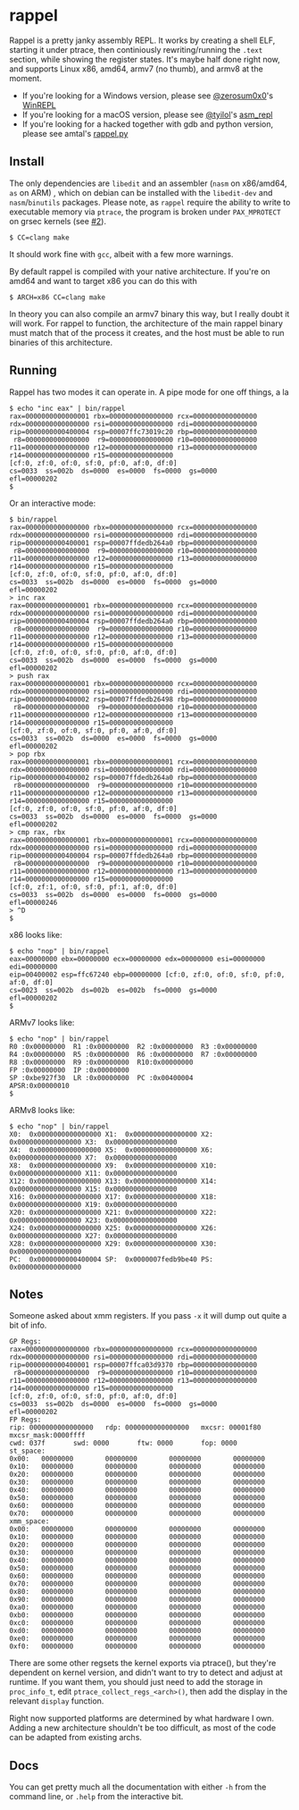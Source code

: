# rappel

Rappel is a pretty janky assembly REPL. It works by creating a shell ELF, starting it under ptrace, then continiously rewriting/running the `.text` section, while showing the register states. It's maybe half done right now, and supports Linux x86, amd64, armv7 (no thumb), and armv8 at the moment.

* If you're looking for a Windows version, please see [@zerosum0x0](https://twitter.com/zerosum0x0)'s [WinREPL](https://github.com/zerosum0x0/WinREPL)
* If you're looking for a macOS version, please see [@tyilol](https://twitter.com/tyilol)'s [asm_repl](https://github.com/Tyilo/asm_repl)
* If you're looking for a hacked together with gdb and python version, please see amtal's [rappel.py](https://gist.github.com/amtal/c457176af7f8770e0ad519aadc86013c/)

## Install

The only dependencies are `libedit` and an assembler (`nasm` on x86/amd64, `as` on ARM) , which on debian can be installed with the `libedit-dev` and `nasm`/`binutils` packages. Please note, as `rappel` require the ability to write to executable memory via `ptrace`, the program is broken under `PAX_MPROTECT` on grsec kernels (see [#2](https://github.com/yrp604/rappel/issues/2)).

```
$ CC=clang make
```

It should work fine with `gcc`, albeit with a few more warnings.

By default rappel is compiled with your native architecture. If you're on amd64 and want to target x86 you can do this with

```
$ ARCH=x86 CC=clang make
```

In theory you can also compile an armv7 binary this way, but I really doubt it will work. For rappel to function, the architecture of the main rappel binary must match that of the process it creates, and the host must be able to run binaries of this architecture.

## Running

Rappel has two modes it can operate in. A pipe mode for one off things, a la

```
$ echo "inc eax" | bin/rappel
rax=0000000000000001 rbx=0000000000000000 rcx=0000000000000000
rdx=0000000000000000 rsi=0000000000000000 rdi=0000000000000000
rip=0000000000400004 rsp=00007ffc73019c20 rbp=0000000000000000
 r8=0000000000000000  r9=0000000000000000 r10=0000000000000000
r11=0000000000000000 r12=0000000000000000 r13=0000000000000000
r14=0000000000000000 r15=0000000000000000
[cf:0, zf:0, of:0, sf:0, pf:0, af:0, df:0]
cs=0033  ss=002b  ds=0000  es=0000  fs=0000  gs=0000            efl=00000202
$
```

Or an interactive mode:

```
$ bin/rappel
rax=0000000000000000 rbx=0000000000000000 rcx=0000000000000000
rdx=0000000000000000 rsi=0000000000000000 rdi=0000000000000000
rip=0000000000400001 rsp=00007ffdedb264a0 rbp=0000000000000000
 r8=0000000000000000  r9=0000000000000000 r10=0000000000000000
r11=0000000000000000 r12=0000000000000000 r13=0000000000000000
r14=0000000000000000 r15=0000000000000000
[cf:0, zf:0, of:0, sf:0, pf:0, af:0, df:0]
cs=0033  ss=002b  ds=0000  es=0000  fs=0000  gs=0000            efl=00000202
> inc rax
rax=0000000000000001 rbx=0000000000000000 rcx=0000000000000000
rdx=0000000000000000 rsi=0000000000000000 rdi=0000000000000000
rip=0000000000400004 rsp=00007ffdedb264a0 rbp=0000000000000000
 r8=0000000000000000  r9=0000000000000000 r10=0000000000000000
r11=0000000000000000 r12=0000000000000000 r13=0000000000000000
r14=0000000000000000 r15=0000000000000000
[cf:0, zf:0, of:0, sf:0, pf:0, af:0, df:0]
cs=0033  ss=002b  ds=0000  es=0000  fs=0000  gs=0000            efl=00000202
> push rax
rax=0000000000000001 rbx=0000000000000000 rcx=0000000000000000
rdx=0000000000000000 rsi=0000000000000000 rdi=0000000000000000
rip=0000000000400002 rsp=00007ffdedb26498 rbp=0000000000000000
 r8=0000000000000000  r9=0000000000000000 r10=0000000000000000
r11=0000000000000000 r12=0000000000000000 r13=0000000000000000
r14=0000000000000000 r15=0000000000000000
[cf:0, zf:0, of:0, sf:0, pf:0, af:0, df:0]
cs=0033  ss=002b  ds=0000  es=0000  fs=0000  gs=0000            efl=00000202
> pop rbx
rax=0000000000000001 rbx=0000000000000001 rcx=0000000000000000
rdx=0000000000000000 rsi=0000000000000000 rdi=0000000000000000
rip=0000000000400002 rsp=00007ffdedb264a0 rbp=0000000000000000
 r8=0000000000000000  r9=0000000000000000 r10=0000000000000000
r11=0000000000000000 r12=0000000000000000 r13=0000000000000000
r14=0000000000000000 r15=0000000000000000
[cf:0, zf:0, of:0, sf:0, pf:0, af:0, df:0]
cs=0033  ss=002b  ds=0000  es=0000  fs=0000  gs=0000            efl=00000202
> cmp rax, rbx
rax=0000000000000001 rbx=0000000000000001 rcx=0000000000000000
rdx=0000000000000000 rsi=0000000000000000 rdi=0000000000000000
rip=0000000000400004 rsp=00007ffdedb264a0 rbp=0000000000000000
 r8=0000000000000000  r9=0000000000000000 r10=0000000000000000
r11=0000000000000000 r12=0000000000000000 r13=0000000000000000
r14=0000000000000000 r15=0000000000000000
[cf:0, zf:1, of:0, sf:0, pf:1, af:0, df:0]
cs=0033  ss=002b  ds=0000  es=0000  fs=0000  gs=0000            efl=00000246
> ^D
$
```

x86 looks like:
```
$ echo "nop" | bin/rappel
eax=00000000 ebx=00000000 ecx=00000000 edx=00000000 esi=00000000 edi=00000000
eip=00400002 esp=ffc67240 ebp=00000000 [cf:0, zf:0, of:0, sf:0, pf:0, af:0, df:0]
cs=0023  ss=002b  ds=002b  es=002b  fs=0000  gs=0000            efl=00000202
$
```

ARMv7 looks like:
```
$ echo "nop" | bin/rappel
R0 :0x00000000	R1 :0x00000000	R2 :0x00000000	R3 :0x00000000
R4 :0x00000000	R5 :0x00000000	R6 :0x00000000	R7 :0x00000000
R8 :0x00000000	R9 :0x00000000	R10:0x00000000
FP :0x00000000	IP :0x00000000
SP :0xbe927f30	LR :0x00000000	PC :0x00400004
APSR:0x00000010
$
```

ARMv8 looks like:
```
$ echo "nop" | bin/rappel
X0:  0x0000000000000000	X1:  0x0000000000000000	X2:  0x0000000000000000	X3:  0x0000000000000000
X4:  0x0000000000000000	X5:  0x0000000000000000	X6:  0x0000000000000000	X7:  0x0000000000000000
X8:  0x0000000000000000	X9:  0x0000000000000000	X10: 0x0000000000000000	X11: 0x0000000000000000
X12: 0x0000000000000000	X13: 0x0000000000000000	X14: 0x0000000000000000	X15: 0x0000000000000000
X16: 0x0000000000000000	X17: 0x0000000000000000	X18: 0x0000000000000000	X19: 0x0000000000000000
X20: 0x0000000000000000	X21: 0x0000000000000000	X22: 0x0000000000000000	X23: 0x0000000000000000
X24: 0x0000000000000000	X25: 0x0000000000000000	X26: 0x0000000000000000	X27: 0x0000000000000000
X28: 0x0000000000000000	X29: 0x0000000000000000	X30: 0x0000000000000000
PC:  0x0000000000400004	SP:  0x0000007fedb9be40	PS:  0x0000000000000000
```

## Notes
Someone asked about xmm registers. If you pass `-x` it will dump out quite a bit of info.

```
GP Regs:
rax=0000000000000000 rbx=0000000000000000 rcx=0000000000000000
rdx=0000000000000000 rsi=0000000000000000 rdi=0000000000000000
rip=0000000000400001 rsp=00007ffca03d9370 rbp=0000000000000000
 r8=0000000000000000  r9=0000000000000000 r10=0000000000000000
r11=0000000000000000 r12=0000000000000000 r13=0000000000000000
r14=0000000000000000 r15=0000000000000000
[cf:0, zf:0, of:0, sf:0, pf:0, af:0, df:0]
cs=0033  ss=002b  ds=0000  es=0000  fs=0000  gs=0000            efl=00000202
FP Regs:
rip: 0000000000000000   rdp: 0000000000000000   mxcsr: 00001f80 mxcsr_mask:0000ffff
cwd: 037f       swd: 0000       ftw: 0000       fop: 0000
st_space:
0x00:   00000000        00000000        00000000        00000000
0x10:   00000000        00000000        00000000        00000000
0x20:   00000000        00000000        00000000        00000000
0x30:   00000000        00000000        00000000        00000000
0x40:   00000000        00000000        00000000        00000000
0x50:   00000000        00000000        00000000        00000000
0x60:   00000000        00000000        00000000        00000000
0x70:   00000000        00000000        00000000        00000000
xmm_space:
0x00:   00000000        00000000        00000000        00000000
0x10:   00000000        00000000        00000000        00000000
0x20:   00000000        00000000        00000000        00000000
0x30:   00000000        00000000        00000000        00000000
0x40:   00000000        00000000        00000000        00000000
0x50:   00000000        00000000        00000000        00000000
0x60:   00000000        00000000        00000000        00000000
0x70:   00000000        00000000        00000000        00000000
0x80:   00000000        00000000        00000000        00000000
0x90:   00000000        00000000        00000000        00000000
0xa0:   00000000        00000000        00000000        00000000
0xb0:   00000000        00000000        00000000        00000000
0xc0:   00000000        00000000        00000000        00000000
0xd0:   00000000        00000000        00000000        00000000
0xe0:   00000000        00000000        00000000        00000000
0xf0:   00000000        00000000        00000000        00000000
```

There are some other regsets the kernel exports via ptrace(), but they're dependent on kernel version, and didn't want to try to detect and adjust at runtime. If you want them, you should just need to add the storage in `proc_info_t`, edit `ptrace_collect_regs_<arch>()`, then add the display in the relevant `display` function.

Right now supported platforms are determined by what hardware I own. Adding a new architecture shouldn't be too difficult, as most of the code can be adapted from existing archs.

## Docs

You can get pretty much all the documentation with either `-h` from the command line, or `.help` from the interactive bit.
